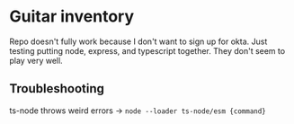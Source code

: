 # Guitar inventory
Repo doesn't fully work because I don't want to sign up for okta. Just testing putting node, express, and typescript together. They don't seem to play very well. 

## Troubleshooting

ts-node throws weird errors
-> 
`node --loader ts-node/esm {command}`
